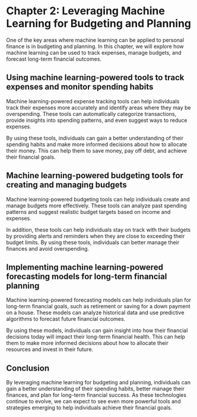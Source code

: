 Chapter 2: Leveraging Machine Learning for Budgeting and Planning
=================================================================

One of the key areas where machine learning can be applied to personal finance is in budgeting and planning. In this chapter, we will explore how machine learning can be used to track expenses, manage budgets, and forecast long-term financial outcomes.

Using machine learning-powered tools to track expenses and monitor spending habits
----------------------------------------------------------------------------------

Machine learning-powered expense tracking tools can help individuals track their expenses more accurately and identify areas where they may be overspending. These tools can automatically categorize transactions, provide insights into spending patterns, and even suggest ways to reduce expenses.

By using these tools, individuals can gain a better understanding of their spending habits and make more informed decisions about how to allocate their money. This can help them to save money, pay off debt, and achieve their financial goals.

Machine learning-powered budgeting tools for creating and managing budgets
--------------------------------------------------------------------------

Machine learning-powered budgeting tools can help individuals create and manage budgets more effectively. These tools can analyze past spending patterns and suggest realistic budget targets based on income and expenses.

In addition, these tools can help individuals stay on track with their budgets by providing alerts and reminders when they are close to exceeding their budget limits. By using these tools, individuals can better manage their finances and avoid overspending.

Implementing machine learning-powered forecasting models for long-term financial planning
-----------------------------------------------------------------------------------------

Machine learning-powered forecasting models can help individuals plan for long-term financial goals, such as retirement or saving for a down payment on a house. These models can analyze historical data and use predictive algorithms to forecast future financial outcomes.

By using these models, individuals can gain insight into how their financial decisions today will impact their long-term financial health. This can help them to make more informed decisions about how to allocate their resources and invest in their future.

Conclusion
----------

By leveraging machine learning for budgeting and planning, individuals can gain a better understanding of their spending habits, better manage their finances, and plan for long-term financial success. As these technologies continue to evolve, we can expect to see even more powerful tools and strategies emerging to help individuals achieve their financial goals.
